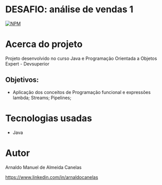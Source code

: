 # DESAFIO: análise de vendas 1

[![NPM](https://img.shields.io/npm/l/react)](https://github.com/amac81/java-desafio-vendas1/blob/main/LICENSE) 

# Acerca do projeto

Projeto desenvolvido no curso Java e Programação Orientada a Objetos Expert - Devsuperior

##  Objetivos:

- Aplicação dos conceitos de Programação funcional e expressões lambda; Streams; Pipelines;

# Tecnologias usadas
- Java

# Autor

Arnaldo Manuel de Almeida Canelas

https://www.linkedin.com/in/arnaldocanelas
